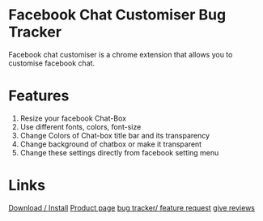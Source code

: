 Facebook Chat Customiser Bug Tracker
====================================

Facebook chat customiser is a chrome extension that allows you to customise facebook chat.

Features
=======
1. Resize your facebook Chat-Box
2. Use different fonts, colors, font-size
3. Change Colors of Chat-box title bar and its transparency
4. Change background of chatbox or make it transparent
5. Change these settings directly from facebook setting menu

Links
========
[Download / Install](https://chrome.google.com/webstore/detail/facebook-chat-customiser/cfdnmijlibfnjggfeipmjhkbieegjhbd)
[Product page](http://cistoner.org/projects/facebook-chat-customiser/)
[bug tracker/ feature request](https://github.com/cistoner/fcc-bug-tracker/issues)
[give reviews](https://chrome.google.com/webstore/detail/facebook-chat-customiser/cfdnmijlibfnjggfeipmjhkbieegjhbd/reviews)
